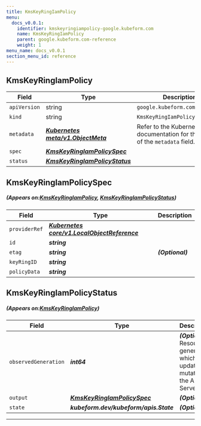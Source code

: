 ```yaml
---
title: KmsKeyRingIamPolicy
menu:
  docs_v0.0.1:
    identifier: kmskeyringiampolicy-google.kubeform.com
    name: KmsKeyRingIamPolicy
    parent: google.kubeform.com-reference
    weight: 1
menu_name: docs_v0.0.1
section_menu_id: reference
---
```


## KmsKeyRingIamPolicy
| Field | Type | Description |
| ------ | ----- | ----------- |
| `apiVersion` | string | `google.kubeform.com/v1alpha1` |
|    `kind` | string | `KmsKeyRingIamPolicy` |
| `metadata` | ***[Kubernetes meta/v1.ObjectMeta](https://kubernetes.io/docs/reference/generated/kubernetes-api/v1.13/#objectmeta-v1-meta)***|Refer to the Kubernetes API documentation for the fields of the `metadata` field.|
| `spec` | ***[KmsKeyRingIamPolicySpec](#KmsKeyRingIamPolicySpec)***||
| `status` | ***[KmsKeyRingIamPolicyStatus](#KmsKeyRingIamPolicyStatus)***||
## KmsKeyRingIamPolicySpec
##### (Appears on:[KmsKeyRingIamPolicy](#KmsKeyRingIamPolicy), [KmsKeyRingIamPolicyStatus](#KmsKeyRingIamPolicyStatus))
| Field | Type | Description |
| ------ | ----- | ----------- |
| `providerRef` | ***[Kubernetes core/v1.LocalObjectReference](https://kubernetes.io/docs/reference/generated/kubernetes-api/v1.13/#localobjectreference-v1-core)***||
| `id` | ***string***||
| `etag` | ***string***| ***(Optional)*** |
| `keyRingID` | ***string***||
| `policyData` | ***string***||
## KmsKeyRingIamPolicyStatus
##### (Appears on:[KmsKeyRingIamPolicy](#KmsKeyRingIamPolicy))
| Field | Type | Description |
| ------ | ----- | ----------- |
| `observedGeneration` | ***int64***| ***(Optional)*** Resource generation, which is updated on mutation by the API Server.|
| `output` | ***[KmsKeyRingIamPolicySpec](#KmsKeyRingIamPolicySpec)***| ***(Optional)*** |
| `state` | ***kubeform.dev/kubeform/apis.State***| ***(Optional)*** |
---
